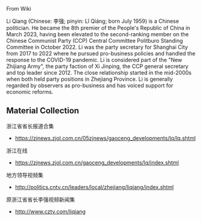 From Wiki

Li Qiang (Chinese: 李强; pinyin: Lǐ Qiáng; born July 1959) is a Chinese politician. 
He became the 8th premier of the People's Republic of China in March 2023, having been elevated to the second-ranking member on the Chinese Communist Party (CCP) Central Committee Politburo Standing Committee in October 2022. Li was the party secretary for Shanghai City from 2017 to 2022 where he pursued pro-business policies and handled the response to the COVID-19 pandemic.
Li is considered part of the "New Zhijiang Army", the party faction of Xi Jinping, the CCP general secretary and top leader since 2012. The close relationship started in the mid-2000s when both held party positions in Zhejiang Province. Li is generally regarded by observers as pro-business and has voiced support for economic reforms.



## Material Collection

浙江省省长报道合集
- https://zjnews.zjol.com.cn/05zjnews/gaoceng_developments/lq/lq.shtml

浙江在线
- https://zjnews.zjol.com.cn/gaoceng_developments/lq/index.shtml

地方领导视频集
- http://politics.cntv.cn/leaders/local/zhejiang/liqiang/index.shtml

原浙江省省长李强视频新闻集
- http://www.cztv.com/liqiang
